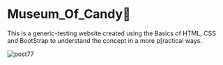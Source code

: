 # Museum_Of_Candy🍬

This is a generic-testing website created using the Basics of HTML, CSS and BootStrap to understand the concept in a more p[ractical ways.

![post77](https://github.com/user-attachments/assets/2106c7e6-bb0d-4cb7-aee7-0c27c1aa8e58)
